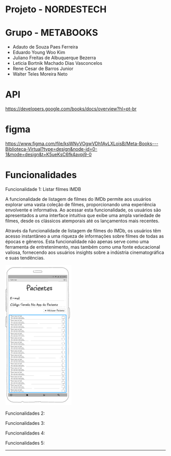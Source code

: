# Projeto - NORDESTECH

# Grupo - METABOOKS
- Adauto de Souza Paes Ferreira
- Eduardo Young Woo Kim
- Juliano Freitas de Albuquerque Bezerra
- Leticia Bortnik Machado Dias Vasconcelos
- Rene Cesar de Barros Junior
- Walter Teles Moreira Neto

# API
https://developers.google.com/books/docs/overview?hl=pt-br

# figma
https://www.figma.com/file/ksWNyVOgwVDh1AvLXLoisB/Meta-Books---Biblioteca-Virtual?type=design&node-id=0-1&mode=design&t=K5ueKsC6fk4avpj9-0

#  Funcionalidades
Funcionalidade 1: Listar filmes IMDB

A funcionalidade de listagem de filmes do IMDb permite aos usuários explorar uma vasta coleção de filmes, proporcionando uma experiência envolvente e informativa. Ao acessar esta funcionalidade, os usuários são apresentados a uma interface intuitiva que exibe uma ampla variedade de filmes, desde os clássicos atemporais até os lançamentos mais recentes. 

Através da funcionalidade de listagem de filmes do IMDb, os usuários têm acesso instantâneo a uma riqueza de informações sobre filmes de todas as épocas e gêneros. Esta funcionalidade não apenas serve como uma ferramenta de entretenimento, mas também como uma fonte educacional valiosa, fornecendo aos usuários insights sobre a indústria cinematográfica e suas tendências. 

![Tela de exemplo de Listagem](/mock/listagem_exemple.png)

Funcionalidades 2:

Funcionalidades 3:

Funcionalidades 4:

Funcionalidades 5: 

---------------------------
